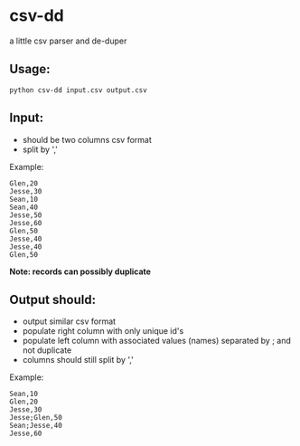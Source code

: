 # csv-dd

a little csv parser and de-duper

## Usage:

`python csv-dd input.csv output.csv`

## Input:

* should be two columns csv format
* split by ','

Example:
```
Glen,20
Jesse,30
Sean,10
Sean,40
Jesse,50
Jesse,60
Glen,50
Jesse,40
Jesse,40
Glen,50
```
**Note: records can possibly duplicate**

## Output should:

* output similar csv format
* populate right column with only unique id's
* populate left column with associated values (names) separated by ; and not duplicate
* columns should still split by ','

Example:
```
Sean,10
Glen,20
Jesse,30
Jesse;Glen,50
Sean;Jesse,40
Jesse,60
```
